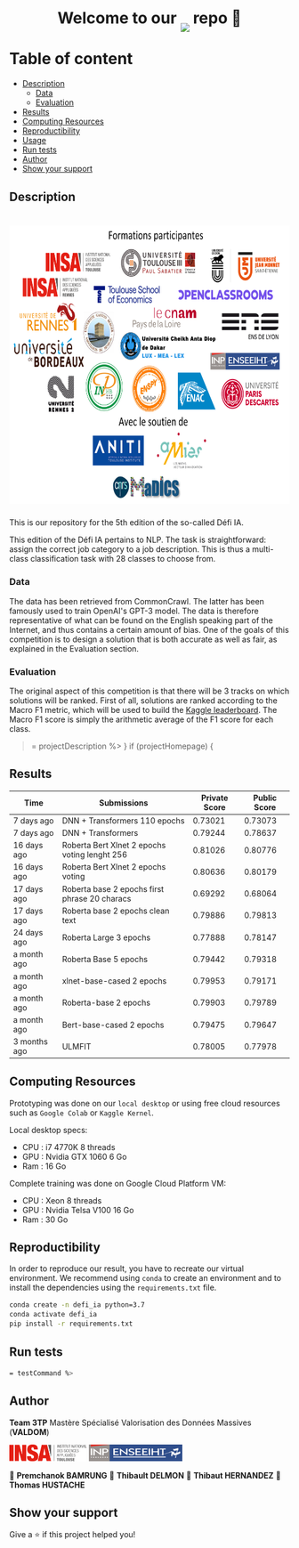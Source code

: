 # <h1 align="center">Welcome to our [<img src="https://kaggle.com/static/images/site-logo.png" height="50" style="margin-bottom:-15px" />](https://kaggle.com) repo 👋</h1>


# Table of content
  - [Description](#description)
    - [Data](#data)
    - [Evaluation](#evaluation)
  - [Results](#results)
  - [Computing Resources](#computing-resources)
  - [Reproductibility](#reproductibility)
  - [Usage](#usage)
  - [Run tests](#run-tests)
  - [Author](#author)
  - [Show your support](#show-your-support)

## Description
<h1 align="center"><img src="./logos-defi-insa.svg" height="500"></h1>
This is our repository for the  5th edition of the so-called Défi IA.

This edition of the Défi IA pertains to NLP. The task is straightforward: assign the correct job category to a job description. This is thus a multi-class classification task with 28 classes to choose from.

### Data
The data has been retrieved from CommonCrawl. The latter has been famously used to train OpenAI's GPT-3 model. The data is therefore representative of what can be found on the English speaking part of the Internet, and thus contains a certain amount of bias. One of the goals of this competition is to design a solution that is both accurate as well as fair, as explained in the Evaluation section.


### Evaluation

The original aspect of this competition is that there will be 3 tracks on which solutions will be ranked. First of all, solutions are ranked according to the Macro F1 metric, which will be used to build the [Kaggle leaderboard](https://www.kaggle.com/c/defi-ia-insa-toulouse/leaderboard). The Macro F1 score is simply the arithmetic average of the F1 score for each class.


> = projectDescription %>
}
if (projectHomepage) {

##  Results

| Time         | Submissions                                   | Private Score | Public Score |
|--------------|-----------------------------------------------|---------------|--------------|
| 7 days ago   | DNN + Transformers 110 epochs                 | 0.73021       | 0.73073      |
| 7 days ago   | DNN + Transformers                            | 0.79244       | 0.78637      |
| 16 days ago  | Roberta Bert Xlnet 2 epochs voting lenght 256 | 0.81026       | 0.80776      |
| 16 days ago  | Roberta Bert Xlnet 2 epochs voting            | 0.80636       | 0.80179      |
| 17 days ago  | Roberta base 2 epochs first phrase 20 characs | 0.69292       | 0.68064      |
| 17 days ago  | Roberta base 2 epochs clean text              | 0.79886       | 0.79813      |
| 24 days ago  | Roberta Large 3 epochs                        | 0.77888       | 0.78147      |
| a month ago  | Roberta Base 5 epochs                         | 0.79442       | 0.79318      |
| a month ago  | xlnet-base-cased 2 epochs                     | 0.79953       | 0.79171      |
| a month ago  | Roberta-base 2 epochs                         | 0.79903       | 0.79789      |
| a month ago  | Bert-base-cased 2 epochs                      | 0.79475       | 0.79647      |
| 3 months ago | ULMFIT                                        | 0.78005       | 0.77978      |

##



## Computing Resources


Prototyping was done on our `local desktop` or using free cloud resources such as `Google Colab` or `Kaggle Kernel`.

Local desktop specs:
- CPU :  i7 4770K 8 threads
- GPU : Nvidia GTX 1060 6 Go
- Ram : 16 Go

Complete training was done on Google Cloud Platform VM:
- CPU : Xeon 8 threads
- GPU : Nvidia Telsa V100 16 Go
- Ram : 30 Go


## Reproductibility
In order to reproduce our result, you have to recreate our virtual environment. We recommend using `conda` to create an environment and to install the dependencies using the `requirements.txt` file.

```bash
conda create -n defi_ia python=3.7
conda activate defi_ia
pip install -r requirements.txt
```

## Run tests

```sh
= testCommand %>
```


## Author
**Team 3TP** Mastère Spécialisé Valorisation des Données Massives (**VALDOM**)


<img src=logo_insa_toulouse.png height="30"/> <img src=logo_n7.png height="30"/>

👤 **Premchanok BAMRUNG**
👤 **Thibault DELMON**
👤 **Thibaut HERNANDEZ**
👤 **Thomas HUSTACHE**



## Show your support

Give a ⭐️ if this project helped you!
